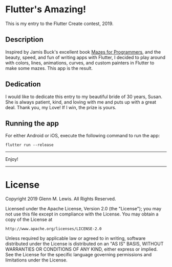 # Flutter's Amazing!

This is my entry to the Flutter Create contest, 2019.

## Description

Inspired by Jamis Buck's excellent book
[Mazes for Programmers](https://pragprog.com/book/jbmaze/mazes-for-programmers),
and the beauty, speed, and fun of writing apps with Flutter, I decided
to play around with colors, lines, animations, curves, and custom painters
in Flutter to make some mazes. This app is the result.

## Dedication

I would like to dedicate this entry to my beautiful bride of 30 years, Susan.
She is always patient, kind, and loving with me and puts up with a great deal.
Thank you, my Love! If I win, the prize is yours.

## Running the app

For either Android or iOS, execute the following command to run the app:

```
flutter run --release
```

----------------------------------------------------------------------

Enjoy!

----------------------------------------------------------------------

# License

Copyright 2019 Glenn M. Lewis. All Rights Reserved.

Licensed under the Apache License, Version 2.0 (the "License");
you may not use this file except in compliance with the License.
You may obtain a copy of the License at

    http://www.apache.org/licenses/LICENSE-2.0

Unless required by applicable law or agreed to in writing, software
distributed under the License is distributed on an "AS IS" BASIS,
WITHOUT WARRANTIES OR CONDITIONS OF ANY KIND, either express or implied.
See the License for the specific language governing permissions and
limitations under the License.
